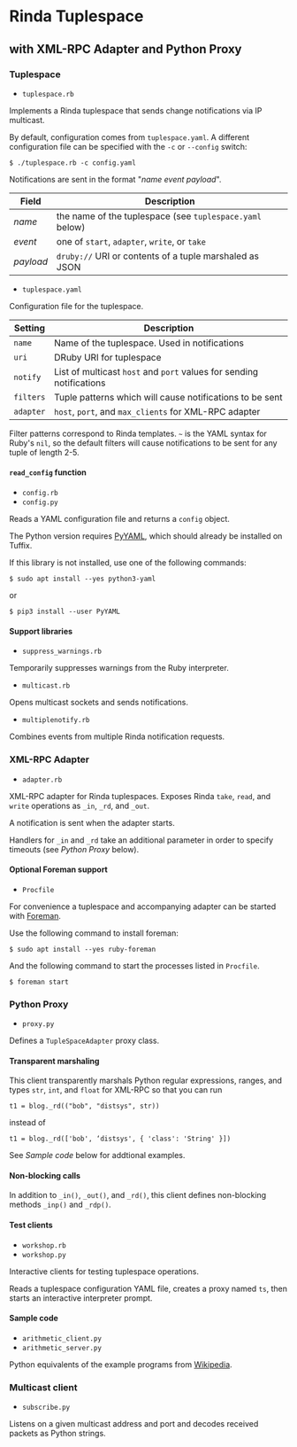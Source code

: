 # Rinda Tuplespace
## with XML-RPC Adapter and Python Proxy

### Tuplespace

 * `tuplespace.rb`
 
Implements a Rinda tuplespace that sends change notifications via IP multicast.

By default, configuration comes from `tuplespace.yaml`. A different
configuration file can be specified with the `-c` or `--config` switch:

    $ ./tuplespace.rb -c config.yaml

Notifications are sent in the format "*name* *event* *payload*".

Field     | Description
--------- | --------------------------------------------------------
*name*    | the name of the tuplespace (see `tuplespace.yaml` below)
*event*   | one of `start`, `adapter`, `write`, or `take`
*payload* | `druby://` URI or contents of a tuple marshaled as JSON

 * `tuplespace.yaml`

Configuration file for the tuplespace. 

Setting   | Description
--------- | --------------------------------------------------------------------
`name`    | Name of the tuplespace. Used in notifications
`uri`     | DRuby URI for tuplespace
`notify`  | List of multicast `host` and `port` values for sending notifications
`filters` | Tuple patterns which will cause notifications to be sent
`adapter` | `host`, `port`, and `max_clients` for XML-RPC adapter

Filter patterns correspond to Rinda templates. `~` is the YAML syntax
for Ruby's `nil`, so the default filters will cause notifications to be
sent for any tuple of length 2-5.

#### `read_config` function

 * `config.rb`
 * `config.py`

Reads a YAML configuration file and returns a `config` object.

The Python version requires [PyYAML](https://pyyaml.org), which should
already be installed on Tuffix.

If this library is not installed, use one of the following commands:

    $ sudo apt install --yes python3-yaml

or

    $ pip3 install --user PyYAML

#### Support libraries

 * `suppress_warnings.rb`

Temporarily suppresses warnings from the Ruby interpreter.

 * `multicast.rb`

Opens multicast sockets and sends notifications.

 * `multiplenotify.rb`

Combines events from multiple Rinda notification requests.

### XML-RPC Adapter

 * `adapter.rb`

XML-RPC adapter for Rinda tuplespaces. Exposes Rinda `take`, `read`,
and `write` operations as `_in`, `_rd`, and `_out`.

A notification is sent when the adapter starts.

Handlers for `_in` and `_rd` take an additional parameter in order to
specify timeouts (see *Python Proxy* below).

#### Optional Foreman support

 * `Procfile`

For convenience a tuplespace and accompanying adapter can be started with
[Foreman](https://ddollar.github.io/foreman/).

Use the following command to install foreman:

    $ sudo apt install --yes ruby-foreman

And the following command to start the processes listed in `Procfile`.

    $ foreman start

### Python Proxy

 * `proxy.py`

Defines a `TupleSpaceAdapter` proxy class.

#### Transparent marshaling

This client transparently marshals Python regular expressions, ranges,
and types `str`, `int`, and `float` for XML-RPC so that you can run

    t1 = blog._rd(("bob", "distsys", str))

instead of

    t1 = blog._rd(['bob', ‘distsys', { 'class': 'String' }])

See *Sample code* below for addtional examples.

#### Non-blocking calls

In addition to `_in()`, `_out()`, and `_rd()`, this client defines
non-blocking methods `_inp()` and `_rdp()`.

#### Test clients

 * `workshop.rb`
 * `workshop.py`

Interactive clients for testing tuplespace operations.

Reads a tuplespace configuration YAML file, creates a proxy named `ts`,
then starts an interactive interpreter prompt.

#### Sample code

 * `arithmetic_client.py`
 * `arithmetic_server.py`

Python equivalents of the example programs from
[Wikipedia](https://en.wikipedia.org/wiki/Rinda_(Ruby_programming_language)).

### Multicast client

 * `subscribe.py`

Listens on a given multicast address and port and decodes received
packets as Python strings.
